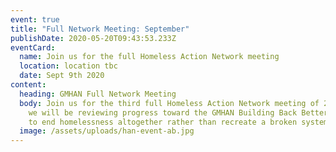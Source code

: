```yaml
---
event: true
title: "Full Network Meeting: September"
publishDate: 2020-05-20T09:43:53.233Z
eventCard:
  name: Join us for the full Homeless Action Network meeting
  location: location tbc
  date: Sept 9th 2020
content:
  heading: GMHAN Full Network Meeting
  body: Join us for the third full Homeless Action Network meeting of 2020, where
    we will be reviewing progress toward the GMHAN Building Back Better proposal
    to end homelessness altogether rather than recreate a broken system.
  image: /assets/uploads/han-event-ab.jpg
---
```

